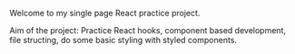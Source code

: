 Welcome to my single page React practice project.

Aim of the project: Practice React hooks, component based development, file structing, do some basic styling with styled components.
